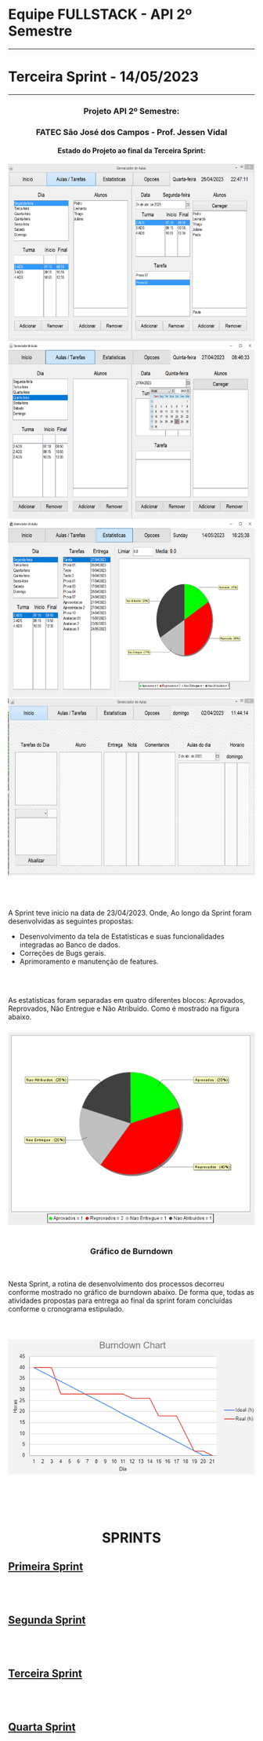 
Equipe FULLSTACK - API 2º Semestre
==================================
**********************************
  Terceira Sprint - 14/05/2023
  ============================
  ****************************
###  <div align="center"> Projeto API 2º Semestre: </div>
  ### <div align="center"> FATEC São José dos Campos - Prof. Jessen Vidal </div>



  #### <div align="center"> Estado do Projeto ao final da Terceira Sprint: </div>
  
  <div align="center"> <img src="/readme/Pag_Principal "width="640" height="360"> </div>
  <div align="center"> <img src="/readme/layout_aula_tarefas.png "width="640" height="360"> </div>
  <div align="center"> <img src="/readme/Pag_Estatisticas.png "width="640" height="360"> </div>
  <div align="center"> <img src="/readme/estilos.gif "width="640" height="360"> </div>
  
  <br>
  <br>
  <br>
 
 
  A Sprint teve inicio na data de 23/04/2023. Onde, Ao longo da Sprint foram desenvolvidas as seguintes propostas:

  - Desenvolvimento da tela de Estatísticas e suas funcionalidades integradas ao Banco de dados.
  - Correções de Bugs gerais.
  - Aprimoramento e manutenção de features.

  <br>
  <br>

  As estatísticas foram separadas em quatro diferentes blocos: Aprovados, Reprovados, Não Entregue e Não Atribuido. Como é mostrado na figura abaixo. 

### <p align = "center">![image](https://github.com/Equipe-FULLSTACK/API-2/blob/Sprint3/readme/Modelo_Estatisticas.png)
  
#

### <p align = "center">Gráfico de Burndown
  
  <br>
  
  Nesta Sprint, a rotina de desenvolvimento dos processos decorreu conforme mostrado no gráfico de burndown abaixo. De forma que, todas as atividades propostas para entrega ao final da sprint foram concluídas conforme o cronograma estipulado.
  
  <br>

### <p align = "center">![image](https://github.com/Equipe-FULLSTACK/API-2/blob/Sprint3/readme/Grafico_Burndown_Sprint3.png)
  
  <br>
  <br>
  <br>
  
  
  # <p align="center">SPRINTS
  
  ## <a href="https://github.com/Equipe-FULLSTACK/API-2/tree/Sprint1">Primeira Sprint</a>
  ## <br>
  ## <a href="https://github.com/Equipe-FULLSTACK/API-2/tree/Sprint2">Segunda Sprint</a>
  ## <br>
  ## <a href="https://github.com/Equipe-FULLSTACK/API-2/tree/Sprint3">Terceira Sprint</a>
  ## <br>
  ## <a href="https://github.com/Equipe-FULLSTACK/API-2/tree/Sprint4">Quarta Sprint</a>








  
